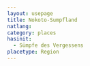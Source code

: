 ```yaml
---
layout: usepage
title: Nokoto-Sumpfland
natlang:
category: places
hasinit:
  - Sümpfe des Vergessens
placetype: Region
---
```

